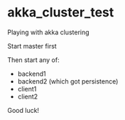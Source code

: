 akka_cluster_test
=================

Playing with akka clustering

Start master first

Then start any of:

* backend1
* backend2 (which got persistence)
* client1
* client2

Good luck!
